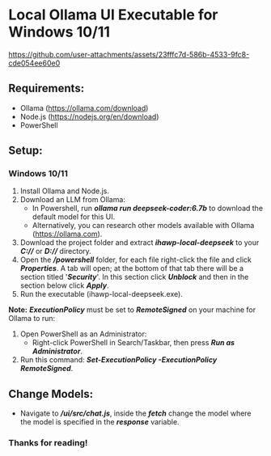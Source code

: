 # Local Ollama UI Executable for Windows 10/11

https://github.com/user-attachments/assets/23fffc7d-586b-4533-9fc8-cde054ee60e0

## Requirements:
+ Ollama (https://ollama.com/download)
+ Node.js (https://nodejs.org/en/download)
+ PowerShell

## Setup:

### Windows 10/11

1. Install Ollama and Node.js.
2. Download an LLM from Ollama:
   + In Powershell, run ***ollama run deepseek-coder:6.7b*** to download the default model for this UI.
   + Alternatively, you can research other models available with Ollama (https://ollama.com).
3. Download the project folder and extract ***ihawp-local-deepseek*** to your ***C://*** or ***D://*** directory.
4. Open the ***/powershell*** folder, for each file right-click the file and click ***Properties***. A tab will open; at the bottom of that tab there will be a section titled '***Security***'. In this section click ***Unblock*** and then in the section below click ***Apply***.
5. Run the executable (ihawp-local-deepseek.exe).

**Note:** ***ExecutionPolicy*** must be set to ***RemoteSigned*** on your machine for Ollama to run:
1. Open PowerShell as an Administrator:
   + Right-click PowerShell in Search/Taskbar, then press ***Run as Administrator***.
2. Run this command: ***Set-ExecutionPolicy -ExecutionPolicy RemoteSigned***.

## Change Models:
+ Navigate to ***/ui/src/chat.js***, inside the ***fetch*** change the model where the model is specified in the ***response*** variable.

### Thanks for reading!
